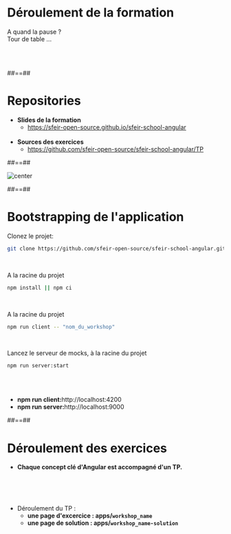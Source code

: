 # Déroulement de la formation

<p class="full-center">
A quand la pause ? <br>
Tour de table ...
</p>
<br><br>

##==##

# Repositories

- <b>Slides de la formation</b>
    - https://sfeir-open-source.github.io/sfeir-school-angular<br><br>
- <b>Sources des exercices</b>
    - https://github.com/sfeir-open-source/sfeir-school-angular/TP

##==##

![center](assets/images/school/basics/sfeir_people.png)

##==##

# Bootstrapping de l'application

Clonez le projet:

```bash
git clone https://github.com/sfeir-open-source/sfeir-school-angular.git
```

<br>

A la racine du projet

```bash
npm install || npm ci
```

<br>

A la racine du projet

```bash
npm run client -- "nom_du_workshop"
```

<br>

Lancez le serveur de mocks, à la racine du projet

```bash
npm run server:start
```

<br><br>

- <b>npm run client:</b>http://localhost:4200 <br>
- <b>npm run server:</b>http://localhost:9000

##==##

# Déroulement des exercices

- __Chaque concept clé d'Angular est accompagné d'un TP.__

<br><br><br>

- Déroulement du TP :
    - __une page d'excercice : apps/`workshop_name`__
    - __une page de solution : apps/`workshop_name-solution`__
